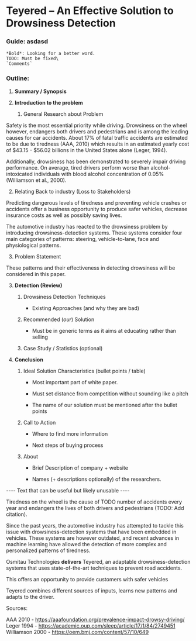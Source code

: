 # Teyered – An Effective Solution to Drowsiness Detection

### Guide: asdasd

```
*Bold*: Looking for a better word.
TODO: Must be fixed\
`Comments`
```

### Outline:

1. **Summary / Synopsis**

2. **Introduction to the problem**
   
   1. General Research about Problem

Safety is the most essential priority while driving. Drowsiness on the wheel however,  endangers both drivers and pedestrians and is  among the leading causes for car accidents. About 17% of fatal traffic accidents are estimated to be due to tiredness (AAA, 2010) which results in an estimated yearly cost of $43.15 - $56.02 billions in the United States alone (Leger, 1994). 

Additionally, drowsiness has been demonstrated to severely impair driving performance. On average, tired drivers perform worse than alcohol-intoxicated individuals with blood alcohol concentration of 0.05% (Williamson et al., 2000). 
   
   2. Relating Back to industry (Loss to Stakeholders)

Predicting dangerous levels of tiredness and preventing vehicle crashes or accidents offer a business opportunity to produce safer vehicles, decrease insurance costs as well as possibly saving lives. 

The automotive industry has reacted to the drowsiness problem by introducing drowsiness-detection systems. These systems consider  four main categories of patterns: steering, vehicle-to-lane, face and physiological patterns. 
   
   3. Problem Statement 

These patterns and their effectiveness in detecting drowsiness will be considered in this paper.


3. **Detection (Review)**
   
   1. Drowsiness Detection Techniques 
      
      - Existing Approaches (and why they are bad)

   
   2. Recommended (*our*) Solution 
      
      - Must be in generic terms as it aims at educating rather than selling
   3. Case Study / Statistics (optional)

4. **Conclusion**
   
   1. Ideal Solution Characteristics (bullet points / table)
      
      - Most important part of white paper. 
      
      - Must set distance from competition without sounding like a pitch
      
      - The name of our solution must be mentioned after the bullet points
   
   2. Call to Action
      
      - Where to find more information
      
      - Next steps of buying process
   
   3. About 
      
      - Brief Description of company + website 
      
      - Names (+ descriptions optionally) of the researchers.







---- Text that can be useful but likely unusable ---- 

Tiredness on the wheel is the cause of TODO number of accidents every year and endangers the lives of both drivers and pedestrians (TODO: Add citation). 

Since the past years, the automotive industry has attempted to tackle this issue with drowsiness-detection systems that have been embedded in vehicles. These systems are however outdated, and recent advances in machine learning have allowed the detection of more complex and personalized patterns of tiredness. 

Osmitau Technologies **delivers** Teyered, an adaptable drowsiness-detection systems that uses state-of-the-art techniques to prevent road accidents. 

This offers an opportunity to provide customers with safer vehicles 

Teyered combines different sources of inputs, learns new patterns and adapts to the driver.



Sources: 

AAA 2010 - https://aaafoundation.org/prevalence-impact-drowsy-driving/
Leger 1994 - https://academic.oup.com/sleep/article/17/1/84/2749451
Williamson 2000 - https://oem.bmj.com/content/57/10/649